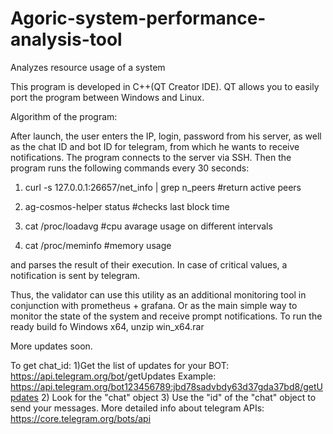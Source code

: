 # Agoric-system-performance-analysis-tool
Analyzes resource usage of a system

This program is developed in C++(QT Creator IDE). QT allows you to easily port the program between Windows and Linux.

Algorithm of the program:

After launch, the user enters the IP, login, password from his server, as well as the chat ID and bot ID for telegram, from which he wants to receive notifications. The program connects to the server via SSH.
Then the program runs the following commands every 30 seconds:

1) curl -s 127.0.0.1:26657/net_info  | grep n_peers       #return active peers

2) ag-cosmos-helper status       #checks last block time

3) cat /proc/loadavg             #cpu avarage usage on different intervals 
        
4) cat /proc/meminfo             #memory usage

and parses the result of their execution. In case of critical values, a notification is sent by telegram.

Thus, the validator can use this utility as an additional monitoring tool in conjunction with prometheus + grafana. Or as the main simple way to monitor the state of the system and receive prompt notifications.
To run the ready build fo Windows x64, unzip win_x64.rar

More updates soon. 

To get chat_id:
1)Get the list of updates for your BOT:
https://api.telegram.org/bot<YourBOTToken>/getUpdates
Example: https://api.telegram.org/bot123456789:jbd78sadvbdy63d37gda37bd8/getUpdates
2) Look for the "chat" object
3) Use the "id" of the "chat" object to send your messages.
More detailed info about telegram APIs:
https://core.telegram.org/bots/api        

